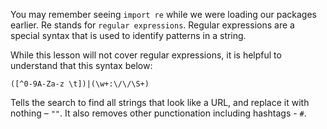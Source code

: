 <!--title={Using Regular Expressions}-->

You may remember seeing ```import re``` while we were loading our packages earlier. Re stands for ```regular expressions```. Regular expressions are a special syntax that is used to identify patterns in a string.

While this lesson will not cover regular expressions, it is helpful to understand that this syntax below:

```
([^0-9A-Za-z \t])|(\w+:\/\/\S+)
```

Tells the search to find all strings that look like a URL, and replace it with nothing – `""`. It also removes other punctionation including hashtags - `#`. 